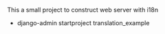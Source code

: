 This a small project to construct web server with i18n

* django-admin startproject translation_example
